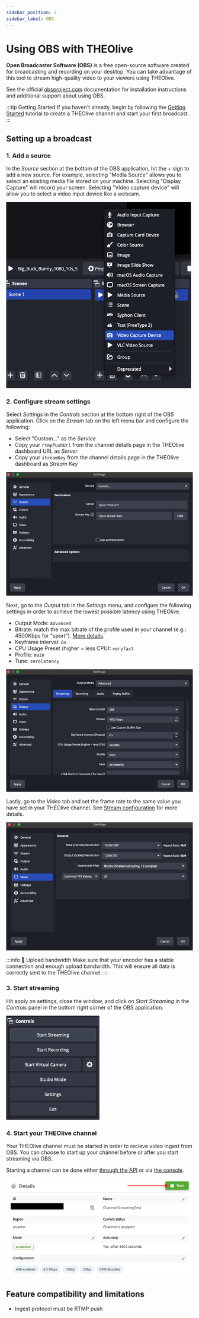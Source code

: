 ```yaml
---
sidebar_position: 2
sidebar_label: OBS
---
```


# Using OBS with THEOlive

**Open Broadcaster Software (OBS)** is a free open-source software created for broadcasting and recording on your desktop. You can take advantage of this tool to stream high-quality video to your viewers using THEOlive.

See the official [obsproject.com](https://obsproject.com) documentation for installation instructions and additional support about using OBS.

:::tip Getting Started
If you haven't already, begin by following the [Getting Started](/theolive/getting-started.mdx) tutorial to create a THEOlive channel and start your first broadcast.
:::

## Setting up a broadcast

### 1. Add a source

In the _Source_ section at the bottom of the OBS application, hit the + sign to add a new source. For example, selecting "Media Source" allows you to select an existing media file stored on your machine. Selecting "Display Capture" will record your screen. Selecting "Video capture device" will allow you to select a video input device like a webcam. 

![Selecting a source](../../assets/img/obssource.PNG)

### 2. Configure stream settings

Select _Settings_ in the _Controls_ section at the bottom right of the OBS application. Click on the _Stream_ tab on the left menu bar and configure the following:

- Select "Custom..." as the _Service_
- Copy your `rtmpPushUrl` from the channel details page in the THEOlive dashboard URL as _Server_
- Copy your `streamKey` from the channel details page in the THEOlive dashboard as _Stream Key_

![Defining stream settings](../../assets/img/obssettings.PNG)

Next, go to the _Output_ tab in the _Settings_ menu, and configure the following settings in order to achieve the lowest possible latency using THEOlive.

- Output Mode: `Advanced`
- Bitrate: match the max bitrate of the profile used in your channel (e.g.: 4500Kbps for "sport"). [More details](../stream-configuration.mdx).
- Keyframe interval: `0s`
- CPU Usage Preset (higher = less CPU): `veryfast`
- Profile: `main`
- Tune: `zerolatency`

![Defining output settings](../../assets/img/obsoutput.PNG)

Lastly, go to the _Video_ tab and set the frame rate to the same value you have set in your THEOlive channel. See [Stream configuration](../stream-configuration.mdx) for more details.

![Defining output settings](../../assets/img/obsfps.PNG)

:::info 🚧 Upload bandwidth
Make sure that your encoder has a stable connection and enough upload bandwidth. This will ensure all data is correctly sent to the THEOlive channel.
:::

### 3. Start streaming

Hit apply on settings, close the window, and click on _Start Streaming_ in the _Controls_ panel in the bottom right corner of the OBS application.

![Start streaming your video content](../../assets/img/obsstartstreaming.PNG)

### 4. Start your THEOlive channel

Your THEOlive channel must be started in order to recieve video ingest from OBS. You can choose to start up your channel before or after you start streaming via OBS. 

Starting a channel can be done either [through the API](pathname:///docs.optiview.dolby.com/theolive/api/channels/start-channel/) or via [the console](https://console.theo.live/).

![Start your channel](../../assets/img/consolechannelstart.PNG)

## Feature compatibility and limitations 

- Ingest protocol must be RTMP push 
